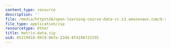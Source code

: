 ```yaml
---
content_type: resource
description: ''
file: /media/https%3A/open-learning-course-data-rc.s3.amazonaws.com/6-s096-effective-programming-in-c-and-c-january-iap-2014/05219d1899190bfe23d48f4196722155_matrix.data.zip
file_type: application/zip
resourcetype: Other
title: matrix.data.zip
uid: 05219d18-9919-0bfe-23d4-8f4196722155
---
```

